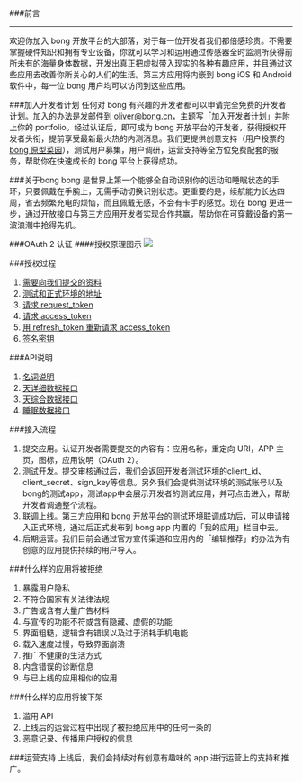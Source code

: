 ###前言
***
欢迎你加入 bong 开放平台的大部落，对于每一位开发者我们都倍感珍贵。不需要掌握硬件知识和拥有专业设备，你就可以学习和运用通过传感器全时监测所获得前所未有的海量身体数据，开发出真正把虚拟带入现实的各种有趣应用，并且通过这些应用去改善你所关心的人们的生活。第三方应用将内嵌到 bong iOS 和 Android 软件中，每一位 bong 用户均可以访问到这些应用。

###加入开发者计划
任何对 bong 有兴趣的开发者都可以申请完全免费的开发者计划。加入的办法是发邮件到 <oliver@bong.cn>，主题写「加入开发者计划」并附上你的 portfolio。经过认证后，即可成为 bong 开放平台的开发者，获得授权开发者头衔，提前享受最新最火热的内测消息。我们更提供创意支持（用户投票的 [bong 原型菜园](http://openbong.lofter.com)），测试用户募集，用户调研，运营支持等全方位免费配套的服务，帮助你在快速成长的 bong 平台上获得成功。


###关于bong
bong 是世界上第一个能够全自动识别你的运动和睡眠状态的手环，只要佩戴在手腕上，无需手动切换识别状态。更重要的是，续航能力长达四周，省去频繁充电的烦恼，而且佩戴无感，不会有卡手的感觉。现在 bong 更进一步，通过开放接口与第三方应用开发者实现合作共赢，帮助你在可穿戴设备的第一波浪潮中抢得先机。


###OAuth 2 认证
####授权原理图示
![](https://raw.githubusercontent.com/Ginshell/bongOpenPlatform/master/images/auth.png)

###授权过程
1. [需要向我们提交的资料](signup.md)
2. [测试和正式环境的地址](address.md)
3. [请求 request_token](request_token.md)
4. [请求 access_token](access_token.md)
5. [用 refresh_token 重新请求 access_token](refresh_token.md)
6. [签名密钥](signature.md)

###API说明
1. [名词说明](api_term.md)
2. [天详细数据接口](api_bongday.md)
3. [天综合数据接口](api_sum.md)
4. [睡眠数据接口](api_sleep.md)
				
###接入流程
1. 提交应用。认证开发者需要提交的内容有：应用名称，重定向 URI，APP 主页，图标，应用说明（OAuth 2）。
2. 测试开发。提交审核通过后，我们会返回开发者测试环境的client_id、client_secret、sign_key等信息。另外我们会提供测试环境的测试账号以及bong的测试app，测试app中会展示开发者的测试应用，并可点击进入，帮助开发者调通整个流程。
3. 联调上线。第三方应用和 bong 开放平台的测试环境联调成功后，可以申请接入正式环境，通过后正式发布到 bong app 内置的「我的应用」栏目中去。
4. 后期运营。我们目前会通过官方宣传渠道和应用内的「编辑推荐」的办法为有创意的应用提供持续的用户导入。

###什么样的应用将被拒绝
1. 暴露用户隐私 
2. 不符合国家有关法律法规
3. 广告或含有大量广告材料
4. 与宣传的功能不符或含有隐藏、虚假的功能
5. 界面粗糙，逻辑含有错误以及过于消耗手机电能
6. 载入速度过慢，导致界面崩溃
7. 推广不健康的生活方式
8. 内含错误的诊断信息
9. 与已上线的应用相似的应用

###什么样的应用将被下架
1. 滥用 API
2. 上线后的运营过程中出现了被拒绝应用中的任何一条的
3. 恶意记录、传播用户授权的信息

###运营支持
上线后，我们会持续对有创意有趣味的 app 进行运营上的支持和推广。
